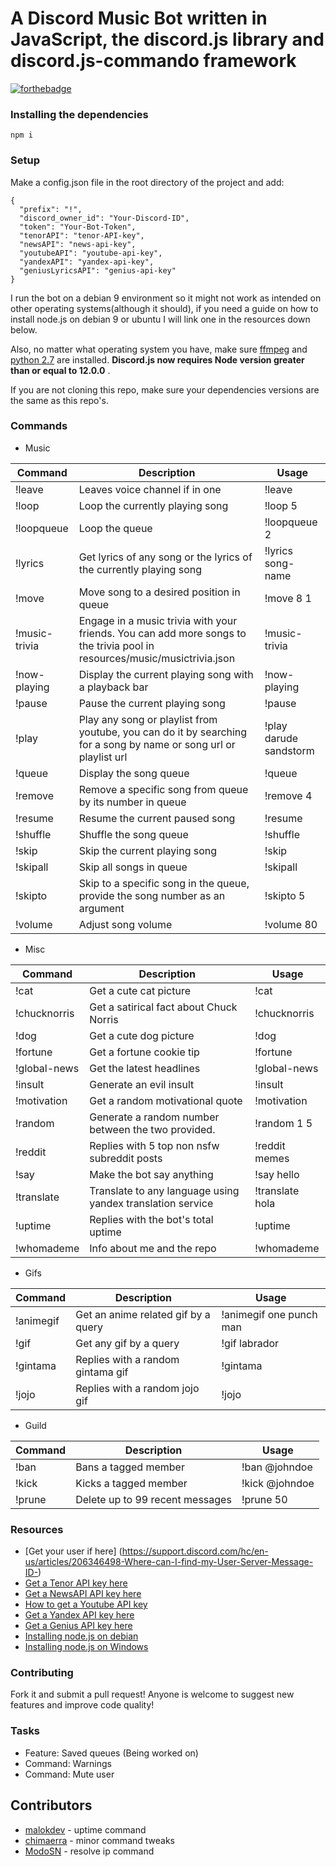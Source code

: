 # A Discord Music Bot written in JavaScript, the discord.js library and discord.js-commando framework

[![forthebadge](https://forthebadge.com/images/badges/made-with-javascript.svg)](https://forthebadge.com)

### Installing the dependencies

`npm i`

### Setup

Make a config.json file in the root directory of the project and add:

```
{
  "prefix": "!",
  "discord_owner_id": "Your-Discord-ID",
  "token": "Your-Bot-Token",
  "tenorAPI": "tenor-API-key",
  "newsAPI": "news-api-key",
  "youtubeAPI": "youtube-api-key",
  "yandexAPI": "yandex-api-key",
  "geniusLyricsAPI": "genius-api-key"
}
```

I run the bot on a debian 9 environment so it might not work as intended on other operating systems(although it should), if you need a guide on how to install node.js on debian 9 or ubuntu I will link one in the resources down below.

Also, no matter what operating system you have, make sure [ffmpeg](https://www.ffmpeg.org/download.html) and [python 2.7](https://www.python.org/downloads/) are installed. **Discord.js now requires Node version greater than or equal to 12.0.0** .

If you are not cloning this repo, make sure your dependencies versions are the same as this repo's.

### Commands

- Music

| Command       | Description                                                                                                               | Usage                  |
| ------------- | ------------------------------------------------------------------------------------------------------------------------- | ---------------------- |
| !leave        | Leaves voice channel if in one                                                                                            | !leave                 |
| !loop         | Loop the currently playing song                                                                                           | !loop 5                |
| !loopqueue    | Loop the queue                                                                                                            | !loopqueue 2           |
| !lyrics       | Get lyrics of any song or the lyrics of the currently playing song                                                        | !lyrics song-name      |
| !move         | Move song to a desired position in queue                                                                                  | !move 8 1              |
| !music-trivia | Engage in a music trivia with your friends. You can add more songs to the trivia pool in resources/music/musictrivia.json | !music-trivia          |
| !now-playing  | Display the current playing song with a playback bar                                                                      | !now-playing           |
| !pause        | Pause the current playing song                                                                                            | !pause                 |
| !play         | Play any song or playlist from youtube, you can do it by searching for a song by name or song url or playlist url         | !play darude sandstorm |
| !queue        | Display the song queue                                                                                                    | !queue                 |
| !remove       | Remove a specific song from queue by its number in queue                                                                  | !remove 4              |
| !resume       | Resume the current paused song                                                                                            | !resume                |
| !shuffle      | Shuffle the song queue                                                                                                    | !shuffle               |
| !skip         | Skip the current playing song                                                                                             | !skip                  |
| !skipall      | Skip all songs in queue                                                                                                   | !skipall               |
| !skipto       | Skip to a specific song in the queue, provide the song number as an argument                                              | !skipto 5              |
| !volume       | Adjust song volume                                                                                                        | !volume 80             |

- Misc

| Command       | Description                                                                                                               | Usage                  |
| ------------- | ------------------------------------------------------------ | ---------------- |
| !cat          | Get a cute cat picture                                       | !cat             |
| !chucknorris  | Get a satirical fact about Chuck Norris                      | !chucknorris     |
| !dog          | Get a cute dog picture                                       | !dog             |
| !fortune      | Get a fortune cookie tip                                     | !fortune         |
| !global-news  | Get the latest headlines                                     | !global-news     |
| !insult       | Generate an evil insult                                      | !insult          |
| !motivation   | Get a random motivational quote                              | !motivation      |
| !random       | Generate a random number between the two provided.           | !random 1 5      |
| !reddit       | Replies with 5 top non nsfw subreddit posts                  | !reddit memes    |
| !say          | Make the bot say anything                                    | !say hello       |
| !translate    | Translate to any language using yandex translation service   | !translate hola  |
| !uptime       | Replies with the bot's total uptime                          | !uptime          |
| !whomademe    | Info about me and the repo                                   | !whomademe       |

- Gifs

| Command   | Description                         | Usage                   |
| --------- | ----------------------------------- | ----------------------- |
| !animegif | Get an anime related gif by a query | !animegif one punch man |
| !gif      | Get any gif by a query              | !gif labrador           |
| !gintama  | Replies with a random gintama gif   | !gintama                |
| !jojo     | Replies with a random jojo gif       | !jojo                   |

- Guild

| Command               | Description                     | Usage                                 |
| --------------------- | ------------------------------- | ------------------------------------- |
| !ban                  | Bans a tagged member            | !ban @johndoe                         |
| !kick                 | Kicks a tagged member           | !kick @johndoe                        |
| !prune                | Delete up to 99 recent messages | !prune 50                             |

### Resources
* [Get your user if here] (https://support.discord.com/hc/en-us/articles/206346498-Where-can-I-find-my-User-Server-Message-ID-)
* [Get a Tenor API key here](https://tenor.com/developer/keyregistration)
* [Get a NewsAPI API key here](https://newsapi.org/)
* [How to get a Youtube API key](https://developers.google.com/youtube/v3/getting-started)
* [Get a Yandex API key here](https://translate.yandex.com/developers/keys)
* [Get a Genius API key here](https://genius.com/api-clients/new)
* [Installing node.js on debian](https://www.digitalocean.com/community/tutorials/how-to-set-up-a-node-js-application-for-production-on-debian-9)
* [Installing node.js on Windows](https://treehouse.github.io/installation-guides/windows/node-windows.html)

### Contributing

Fork it and submit a pull request!
Anyone is welcome to suggest new features and improve code quality!

### Tasks

* Feature: Saved queues (Being worked on)
* Command: Warnings
* Command: Mute user

## Contributors

* [malokdev](https://github.com/malokdev) - uptime command
* [chimaerra](https://github.com/chimaerra) - minor command tweaks
* [ModoSN](https://github.com/ModoSN) - resolve ip command
